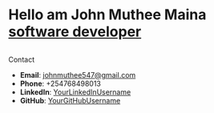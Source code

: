 <h1>Hello am John Muthee Maina <br/> <a href="https://github.com/mutheejj">software developer</a></h1>
<h2></h2> Contact </h2>

- **Email**: [johnmuthee547@gmail.com](mailto:johnmuthee547@gmail.com)
- **Phone**: +254768498013
- **LinkedIn**: [YourLinkedInUsername](https://www.linkedin.com/in/johnmutheemaina/)
- **GitHub**: [YourGitHubUsername](https://github.com/mutheejj)

